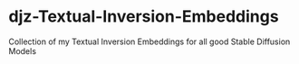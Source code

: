 # djz-Textual-Inversion-Embeddings
Collection of my Textual Inversion Embeddings for all good Stable Diffusion Models
